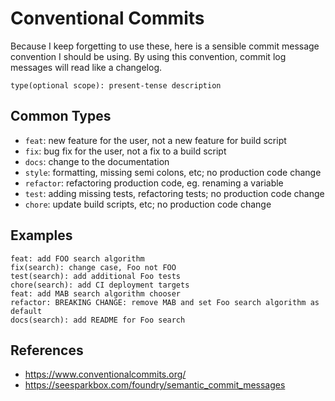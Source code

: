 # Conventional Commits

Because I keep forgetting to use these, here is a sensible commit message convention I should be using. By using this convention, commit log messages will read like a changelog.

```
type(optional scope): present-tense description
```


## Common Types

- `feat`: new feature for the user, not a new feature for build script
- `fix`: bug fix for the user, not a fix to a build script
- `docs`: change to the documentation
- `style`: formatting, missing semi colons, etc; no production code change
- `refactor`: refactoring production code, eg. renaming a variable
- `test`: adding missing tests, refactoring tests; no production code change
- `chore`: update build scripts, etc; no production code change


## Examples

```
feat: add FOO search algorithm
fix(search): change case, Foo not FOO
test(search): add additional Foo tests
chore(search): add CI deployment targets
feat: add MAB search algorithm chooser
refactor: BREAKING CHANGE: remove MAB and set Foo search algorithm as default
docs(search): add README for Foo search
```

## References

- https://www.conventionalcommits.org/
- https://seesparkbox.com/foundry/semantic_commit_messages
